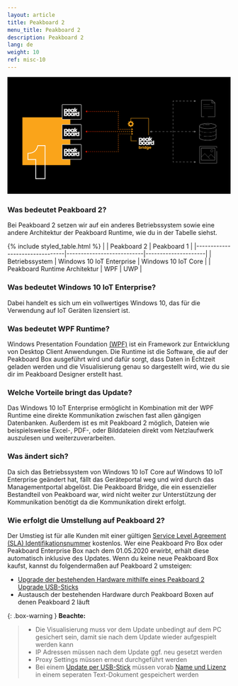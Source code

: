 ```yaml
---
layout: article
title: Peakboard 2 
menu_title: Peakboard 2
description: Peakboard 2
lang: de
weight: 10
ref: misc-10
---
```


![gif0](/assets/images/misc/pb2/social-media-posting-peakboard2-facebook.gif)

### Was bedeutet Peakboard 2?
Bei Peakboard 2 setzen wir auf ein anderes Betriebssystem sowie eine andere Architektur der Peakboard Runtime, wie du in der Tabelle siehst.

{% include styled_table.html %}
|                                | Peakboard 2               | Peakboard 1         |
|--------------------------------|---------------------------|---------------------|
| Betriebssystem                 | Windows 10 IoT Enterprise | Windows 10 IoT Core |
| Peakboard Runtime Architektur  |                       WPF |                 UWP |

### Was bedeutet Windows 10 IoT Enterprise?
Dabei handelt es sich um ein vollwertiges Windows 10, das für die Verwendung auf IoT Geräten lizensiert ist.

### Was bedeutet WPF Runtime?
Windows Presentation Foundation [(WPF)](https://docs.microsoft.com/de-de/visualstudio/designers/getting-started-with-wpf?view=vs-2019) ist ein Framework zur Entwicklung von Desktop Client Anwendungen. 
Die Runtime ist die Software, die auf der Peakboard Box ausgeführt wird und dafür sorgt, dass Daten in Echtzeit geladen werden und die Visualisierung genau so dargestellt wird, wie du sie dir im Peakboard Designer erstellt hast.

### Welche Vorteile bringt das Update?
Das Windows 10 IoT Enterprise ermöglicht in Kombination mit der WPF Runtime eine direkte Kommunikation zwischen fast allen gängigen Datenbanken. 
Außerdem ist es mit Peakboard 2 möglich, Dateien wie beispielsweise Excel-, PDF-, oder Bilddateien direkt vom Netzlaufwerk auszulesen und weiterzuverarbeiten.

### Was ändert sich?
Da sich das Betriebssystem von Windows 10 IoT Core auf Windows 10 IoT Enterprise geändert hat, fällt das Geräteportal weg und wird durch das Managementportal abgelöst. 
Die Peakboard Bridge, die ein essenzieller Bestandteil von Peakboard war, wird nicht weiter zur Unterstützung der Kommunikation benötigt da die Kommunikation direkt erfolgt. 

### Wie erfolgt die Umstellung auf Peakboard 2?
Der Umstieg ist für alle Kunden mit einer gültigen [Service Level Agreement (SLA) Identifikationsnummer](https://peakboard.com/wp-content/uploads/2020/03/peakboard-service-level-agreement-de-v3.pdf) kostenlos.
Wer eine Peakboard Pro Box oder Peakboard Enterprise Box nach dem 01.05.2020 erwirbt, erhält diese automatisch inklusive des Updates. 
Wenn du keine neue Peakboard Box kaufst, kannst du folgendermaßen auf Peakboard 2 umsteigen:

* [Upgrade der bestehenden Hardware mithilfe eines Peakboard 2 Upgrade USB-Sticks](/misc/de-pb2USB.html)
* Austausch der bestehenden Hardware durch Peakboard Boxen auf denen Peakboard 2 läuft

{: .box-warning }
**Beachte:**
>* Die Visualisierung muss vor dem Update unbedingt auf dem PC gesichert sein, damit sie nach dem Update wieder aufgespielt werden kann
>* IP Adressen müssen nach dem Update ggf. neu gesetzt werden
>* Proxy Settings müssen erneut durchgeführt werden
>* Bei einem [Update per USB-Stick](/misc/de-pb2USB.html) müssen vorab [Name und Lizenz](/administration/PB%202.x%20Box/de-lizenz-aendern.html) in einem seperaten Text-Dokument gespeichert werden
